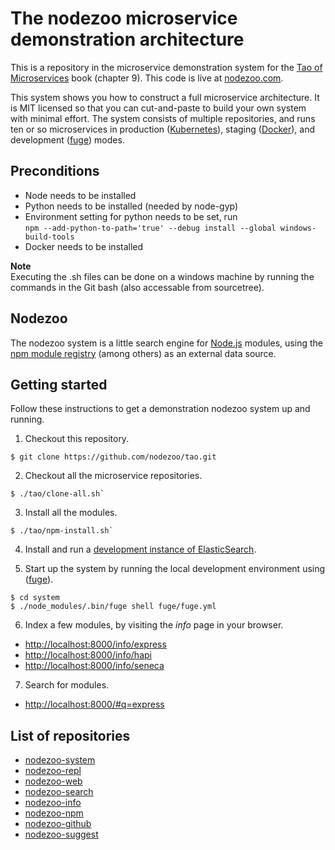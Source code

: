 # The nodezoo microservice demonstration architecture

This is a repository in the microservice demonstration system for
the [Tao of Microservices](//bit.ly/rmtaomicro) book (chapter 9). This
code is live at [nodezoo.com](//nodezoo.com).

This system shows you how to construct a full microservice
architecture. It is MIT licensed so that you can cut-and-paste to
build your own system with minimal effort. The system consists of
multiple repositories, and runs ten or so microservices in production
([Kubernetes](//kubernetes.io)), staging ([Docker](//docker.com)), and
development ([fuge](//github.com/apparatus/fuge)) modes.

## Preconditions
- Node needs to be installed  
- Python needs to be installed (needed by node-gyp)  
- Environment setting for python needs to be set, run   
``npm --add-python-to-path='true' --debug install --global windows-build-tools``  
- Docker needs to be installed  

__Note__  
Executing the .sh files can be done on a windows machine by running the commands in the Git bash (also accessable from sourcetree).  

## Nodezoo

The nodezoo system is a little search engine
for [Node.js](//nodejs.org) modules, using
the [npm module registry](//npmjs.com) (among others) as an external
data source.


## Getting started

Follow these instructions to get a demonstration nodezoo system up and
running.

1. Checkout this repository.
  ```
  $ git clone https://github.com/nodezoo/tao.git
  ```

2. Checkout all the microservice repositories.
  ```
  $ ./tao/clone-all.sh`
  ```
  
3. Install all the modules.
  ```
  $ ./tao/npm-install.sh`
  ```

4. Install and run a [development instance of ElasticSearch](https://www.elastic.co/guide/en/elasticsearch/reference/5.5/_installation.html).
  
5. Start up the system by running the local development environment
  using ([fuge](//github.com/apparatus/fuge)).
  ```
  $ cd system
  $ ./node_modules/.bin/fuge shell fuge/fuge.yml
  ```

6. Index a few modules, by visiting the _info_ page in your browser.
  * [http://localhost:8000/info/express](http://localhost:8000/info/express)
  * [http://localhost:8000/info/hapi](http://localhost:8000/info/hapi)
  * [http://localhost:8000/info/seneca](http://localhost:8000/info/seneca)

7. Search for modules.
  * [http://localhost:8000/#q=express](http://localhost:8000/#q=express)


## List of repositories

* [nodezoo-system](//github.com/nodezoo/nodezoo-system)
* [nodezoo-repl](//github.com/nodezoo/nodezoo-repl)
* [nodezoo-web](//github.com/nodezoo/nodezoo-web)
* [nodezoo-search](//github.com/nodezoo/nodezoo-search)
* [nodezoo-info](//github.com/nodezoo/nodezoo-info)
* [nodezoo-npm](//github.com/nodezoo/nodezoo-npm)
* [nodezoo-github](//github.com/nodezoo/nodezoo-github)
* [nodezoo-suggest](//github.com/nodezoo/nodezoo-suggest)



